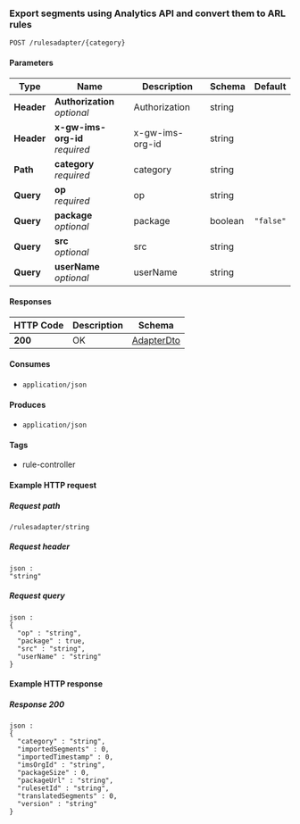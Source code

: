 
<a name="importanalyticsrulesusingpost"></a>
### Export segments using Analytics API  and convert them to ARL rules
```
POST /rulesadapter/{category}
```


#### Parameters

|Type|Name|Description|Schema|Default|
|---|---|---|---|---|
|**Header**|**Authorization**  <br>*optional*|Authorization|string||
|**Header**|**x-gw-ims-org-id**  <br>*required*|x-gw-ims-org-id|string||
|**Path**|**category**  <br>*required*|category|string||
|**Query**|**op**  <br>*required*|op|string||
|**Query**|**package**  <br>*optional*|package|boolean|`"false"`|
|**Query**|**src**  <br>*optional*|src|string||
|**Query**|**userName**  <br>*optional*|userName|string||


#### Responses

|HTTP Code|Description|Schema|
|---|---|---|
|**200**|OK|[AdapterDto](../definitions/AdapterDto.md#adapterdto)|


#### Consumes

* `application/json`


#### Produces

* `application/json`


#### Tags

* rule-controller


#### Example HTTP request

##### Request path
```
/rulesadapter/string
```


##### Request header
```
json :
"string"
```


##### Request query
```
json :
{
  "op" : "string",
  "package" : true,
  "src" : "string",
  "userName" : "string"
}
```


#### Example HTTP response

##### Response 200
```
json :
{
  "category" : "string",
  "importedSegments" : 0,
  "importedTimestamp" : 0,
  "imsOrgId" : "string",
  "packageSize" : 0,
  "packageUrl" : "string",
  "rulesetId" : "string",
  "translatedSegments" : 0,
  "version" : "string"
}
```



